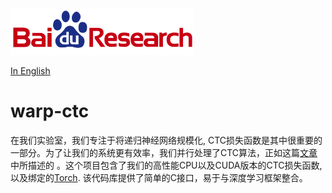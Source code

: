 ![Baidu Logo](/doc/baidu-research-logo-small.png)

[In English](README.md)

# warp-ctc

在我们实验室，我们专注于将递归神经网络规模化, CTC损失函数是其中很重要的一部分。为了让我们的系统更有效率，我们并行处理了CTC算法，正如这篇[文章](http://arxiv.org/abs/1512.02595)中所描述的
。这个项目包含了我们的高性能CPU以及CUDA版本的CTC损失函数, 以及绑定的[Torch](http://torch.ch/). 该代码库提供了简单的C接口，易于与深度学习框架整合。
